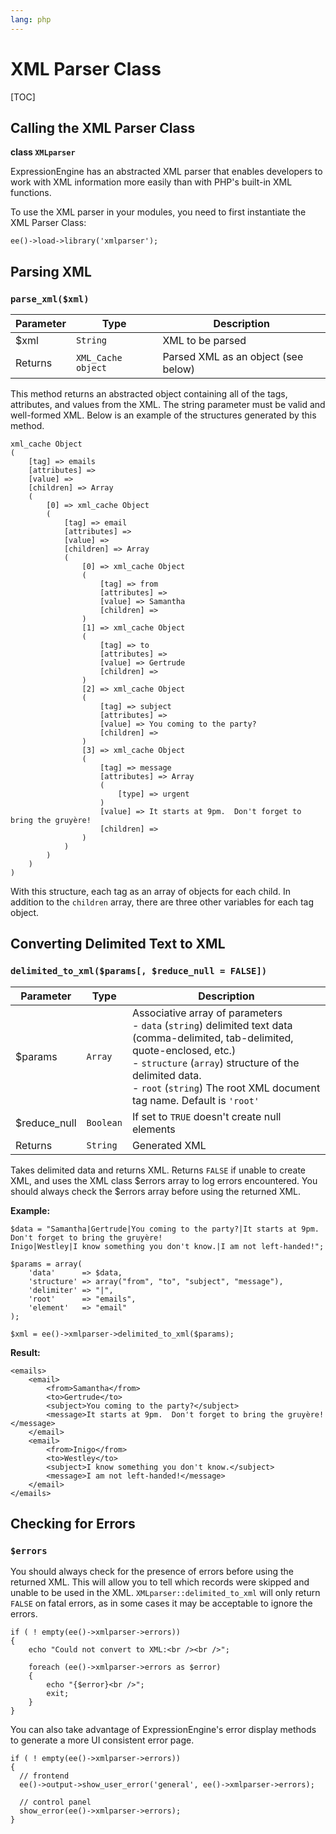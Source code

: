 ```yaml
---
lang: php
---
```


<!--
    This source file is part of the open source project
    ExpressionEngine User Guide (https://github.com/ExpressionEngine/ExpressionEngine-User-Guide)

    @link      https://expressionengine.com/
    @copyright Copyright (c) 2003-2020, Packet Tide, LLC (https://packettide.com)
    @license   https://expressionengine.com/license Licensed under Apache License, Version 2.0
-->

# XML Parser Class

[TOC]

## Calling the XML Parser Class

**class `XMLparser`**

ExpressionEngine has an abstracted XML parser that enables developers to work with XML information more easily than with PHP's built-in XML functions.

To use the XML parser in your modules, you need to first instantiate the XML Parser Class:

    ee()->load->library('xmlparser');

## Parsing XML

### `parse_xml($xml)`

| Parameter | Type               | Description                         |
| --------- | ------------------ | ----------------------------------- |
| \$xml     | `String`           | XML to be parsed                    |
| Returns   | `XML_Cache object` | Parsed XML as an object (see below) |

This method returns an abstracted object containing all of the tags, attributes, and values from the XML. The string parameter must be valid and well-formed XML. Below is an example of the structures generated by this method.

    xml_cache Object
    (
        [tag] => emails
        [attributes] =>
        [value] =>
        [children] => Array
        (
            [0] => xml_cache Object
            (
                [tag] => email
                [attributes] =>
                [value] =>
                [children] => Array
                (
                    [0] => xml_cache Object
                    (
                        [tag] => from
                        [attributes] =>
                        [value] => Samantha
                        [children] =>
                    )
                    [1] => xml_cache Object
                    (
                        [tag] => to
                        [attributes] =>
                        [value] => Gertrude
                        [children] =>
                    )
                    [2] => xml_cache Object
                    (
                        [tag] => subject
                        [attributes] =>
                        [value] => You coming to the party?
                        [children] =>
                    )
                    [3] => xml_cache Object
                    (
                        [tag] => message
                        [attributes] => Array
                        (
                            [type] => urgent
                        )
                        [value] => It starts at 9pm.  Don't forget to bring the gruyère!
                        [children] =>
                    )
                )
            )
        )
    )

With this structure, each tag as an array of objects for each child. In addition to the `children` array, there are three other variables for each tag object.

## Converting Delimited Text to XML

### `delimited_to_xml($params[, $reduce_null = FALSE])`

| Parameter     | Type      | Description                                                                                                                                                                                                                                                                    |
| ------------- | --------- | ------------------------------------------------------------------------------------------------------------------------------------------------------------------------------------------------------------------------------------------------------------------------------ |
| \$params      | `Array`   | Associative array of parameters <br> - `data` (`string`) delimited text data (comma-delimited, tab-delimited, quote-enclosed, etc.) <br> - `structure` (`array`) structure of the delimited data. <br> - `root` (`string`) The root XML document tag name. Default is `'root'` |
| \$reduce_null | `Boolean` | If set to `TRUE` doesn't create null elements                                                                                                                                                                                                                                  |
| Returns       | `String`  | Generated XML                                                                                                                                                                                                                                                                  |

Takes delimited data and returns XML. Returns `FALSE` if unable to create XML, and uses the XML class $errors array to log errors encountered. You should always check the $errors array before using the returned XML.

**Example:**

    $data = "Samantha|Gertrude|You coming to the party?|It starts at 9pm.  Don't forget to bring the gruyère!
    Inigo|Westley|I know something you don't know.|I am not left-handed!";

    $params = array(
        'data'      => $data,
        'structure' => array("from", "to", "subject", "message"),
        'delimiter' => "|",
        'root'      => "emails",
        'element'   => "email"
    );

    $xml = ee()->xmlparser->delimited_to_xml($params);

**Result:**

    <emails>
        <email>
            <from>Samantha</from>
            <to>Gertrude</to>
            <subject>You coming to the party?</subject>
            <message>It starts at 9pm.  Don't forget to bring the gruyère!</message>
        </email>
        <email>
            <from>Inigo</from>
            <to>Westley</to>
            <subject>I know something you don't know.</subject>
            <message>I am not left-handed!</message>
        </email>
    </emails>

## Checking for Errors

### `$errors`

You should always check for the presence of errors before using the returned XML. This will allow you to tell which records were skipped and unable to be used in the XML. `XMLparser::delimited_to_xml` will only return `FALSE` on fatal errors, as in some cases it may be acceptable to ignore the errors.

    if ( ! empty(ee()->xmlparser->errors))
    {
        echo "Could not convert to XML:<br /><br />";

        foreach (ee()->xmlparser->errors as $error)
        {
            echo "{$error}<br />";
            exit;
        }
    }

You can also take advantage of ExpressionEngine's error display methods to generate a more UI consistent error page.

    if ( ! empty(ee()->xmlparser->errors))
    {
      // frontend
      ee()->output->show_user_error('general', ee()->xmlparser->errors);

      // control panel
      show_error(ee()->xmlparser->errors);
    }
